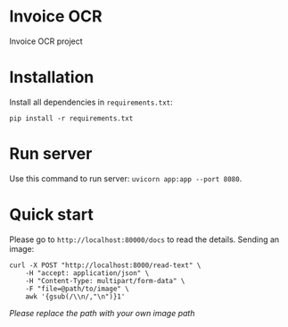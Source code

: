 # Invoice OCR
Invoice OCR project

# Installation
Install all dependencies in `requirements.txt`:
```
pip install -r requirements.txt
```

# Run server
Use this command to run server: `uvicorn app:app --port 8080`.

# Quick start
Please go to `http://localhost:80000/docs` to read the details. Sending an image:
```
curl -X POST "http://localhost:8000/read-text" \
    -H "accept: application/json" \
    -H "Content-Type: multipart/form-data" \
    -F "file=@path/to/image" \
    awk '{gsub(/\\n/,"\n")}1'
```
*Please replace the path with your own image path*
